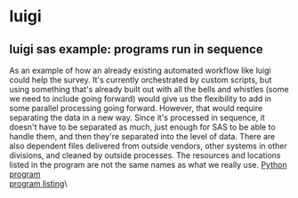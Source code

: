 # luigi
## luigi sas example: programs run in sequence
As an example of how an already existing automated workflow like luigi could help the survey. It's currently orchestrated by custom scripts, but using something that's already built out with all the bells and whistles (some we need to include going forward) would give us the flexibility to add in some parallel processing going forward. However, that would require separating the data in a new way. Since it's processed in sequence, it doesn't have to be separated as much, just enough for SAS to be able to handle them, and then they're separated into the level of data. There are also dependent files delivered from outside vendors, other systems in other divisions, and cleaned by outside processes.
The resources and locations listed in the program are not the same names as what we really use.
[Python program](https://github.com/KRBlackwell/luigi/blob/main/luigi_sas_example.py)\
[program listing](https://github.com/KRBlackwell/luigi/blob/main/luigi_sas_example.json)\
